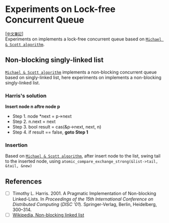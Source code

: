 # Experiments on Lock-free Concurrent Queue

[[`中文筆記`](https://hackmd.io/@butastur/concurrent-queue)]</br>
Experiments on implements a lock-free concurrent queue based on [`Michael & Scott algorithm`](https://www.researchgate.net/publication/2804621_Simple_Fast_and_Practical_Non-Blocking_and_Blocking_Concurrent_Queue_Algorithms).

## Non-blocking singly-linked list
[`Michael & Scott algorithm`](https://www.researchgate.net/publication/2804621_Simple_Fast_and_Practical_Non-Blocking_and_Blocking_Concurrent_Queue_Algorithms) implements a non-blocking concurrent queue based on singly-linked list, here experiments on implements a non-blocking singly-linked list.

### Harris's solution
**Insert node n aftre node p**
- Step 1. node *next = p->next
- Step 2. n.next = next
- Step 3. bool result = cas(&p->next, next, n)
- Step 4. if result == false, **goto Step 1**

### Insertion
Based on [`Michael & Scott algorithm`](https://www.researchgate.net/publication/2804621_Simple_Fast_and_Practical_Non-Blocking_and_Blocking_Concurrent_Queue_Algorithms), after insert node to the list, swing tail to the inserted node, using `atomic_compare_exchange_strong(&list->tail, &tail, &new)`

## References
- [ ] Timothy L. Harris. 2001. A Pragmatic Implementation of Non-blocking Linked-Lists. In <i>Proceedings of the 15th International Conference on Distributed Computing</i> (<i>DISC '01</i>). Springer-Verlag, Berlin, Heidelberg, 300–314.
- [ ] [Wikipedia, Non-blocking linked list](https://en.wikipedia.org/wiki/Non-blocking_linked_list)
